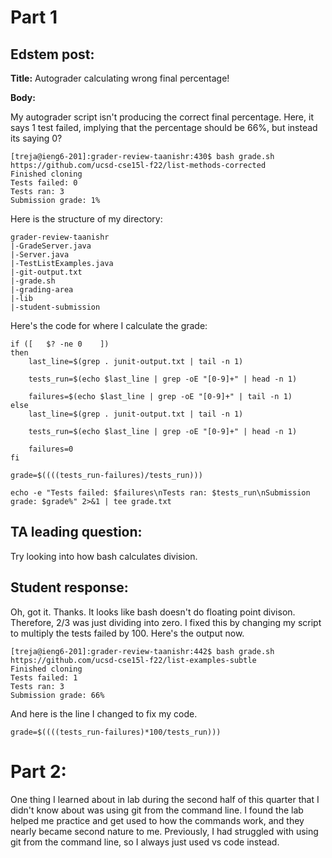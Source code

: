 # Part 1

## Edstem post:

**Title:** Autograder calculating wrong final percentage!

**Body:** 

My autograder script isn't producing the correct final percentage. Here, it says 1 test failed, implying that the percentage should be 66%, but instead its saying 0?
```
[treja@ieng6-201]:grader-review-taanishr:430$ bash grade.sh https://github.com/ucsd-cse15l-f22/list-methods-corrected
Finished cloning
Tests failed: 0
Tests ran: 3
Submission grade: 1%
```

Here is the structure of my directory:
```
grader-review-taanishr
|-GradeServer.java  
|-Server.java  
|-TestListExamples.java  
|-git-output.txt  
|-grade.sh  
|-grading-area  
|-lib  
|-student-submission
```

Here's the code for where I calculate the grade:
```
if ([	$? -ne 0	])
then
	last_line=$(grep . junit-output.txt | tail -n 1)

	tests_run=$(echo $last_line | grep -oE "[0-9]+" | head -n 1)

	failures=$(echo $last_line | grep -oE "[0-9]+" | tail -n 1)
else
	last_line=$(grep . junit-output.txt | tail -n 1)

	tests_run=$(echo $last_line | grep -oE "[0-9]+" | head -n 1)

	failures=0
fi

grade=$((((tests_run-failures)/tests_run)))

echo -e "Tests failed: $failures\nTests ran: $tests_run\nSubmission grade: $grade%" 2>&1 | tee grade.txt
```

## TA leading question:
Try looking into how bash calculates division.

## Student response:
Oh, got it. Thanks. It looks like bash doesn't do floating point divison. Therefore, 2/3 was just dividing into zero. I fixed this by changing my script to multiply the tests failed by 100. Here's the output now.

```
[treja@ieng6-201]:grader-review-taanishr:442$ bash grade.sh https://github.com/ucsd-cse15l-f22/list-examples-subtle
Finished cloning
Tests failed: 1
Tests ran: 3
Submission grade: 66%
```

And here is the line I changed to fix my code.
```
grade=$((((tests_run-failures)*100/tests_run)))
```

# Part 2:
One thing I learned about in lab during the second half of this quarter that I didn't know about was using git from the command line. I found the lab helped me practice and get used to how the commands work, and they nearly became second nature to me. Previously, I had struggled with using git from the command line, so I always just used vs code instead.
